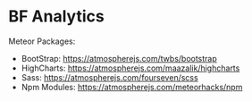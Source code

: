 BF Analytics
============

Meteor Packages:


- BootStrap: https://atmospherejs.com/twbs/bootstrap
- HighCharts: https://atmospherejs.com/maazalik/highcharts
- Sass: https://atmospherejs.com/fourseven/scss
- Npm Modules: https://atmospherejs.com/meteorhacks/npm
